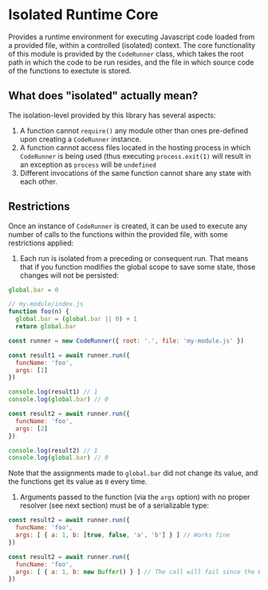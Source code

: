 # Isolated Runtime Core

Provides a runtime environment for executing Javascript code loaded from a provided file, within a controlled (isolated) context.
The core functionality of this module is provided by the `CodeRunner` class, which takes the root path in which the code to be run resides, and the file in which source code of the functions to exectute is stored.

## What does "isolated" actually mean?
The isolation-level provided by this library has several aspects:
1. A function cannot `require()` any module other than ones pre-defined upon creating a `CodeRunner` instance.
1. A function cannot access files located in the hosting process in which `CodeRunner` is being used (thus executing `process.exit(1)` will result in an exception as `process` will be `undefined`
1. Different invocations of the same function cannot share any state with each other.

## Restrictions
Once an instance of `CodeRunner` is created, it can be used to execute any number of calls to the functions within the provided file, with some restrictions applied:

1. Each run is isolated from a preceding or consequent run. That means that if you function modifies the global scope to save some state, those changes will not be persisted:
```js
global.bar = 0

// my-module/index.js
function foo(n) {
  global.bar = (global.bar || 0) + 1
  return global.bar
```

```js
const runner = new CodeRunner({ root: '.', file: 'my-module.js' })

const result1 = await runner.run({
  funcName: 'foo',
  args: [1]
})

console.log(result1) // 1 
console.log(global.bar) // 0

const result2 = await runner.run({
  funcName: 'foo',
  args: [2]
})

console.log(result2) // 1
console.log(global.bar) // 0
```
Note that the assignments made to `global.bar` did not change its value, and the functions get its value as `0` every time.
1. Arguments passed to the function (via the `args` option) with no proper resolver (see next section) must be of a serializable type:
```js
const result2 = await runner.run({
  funcName: 'foo',
  args: [ { a: 1, b: [true, false, 'a', 'b'] } ] // Works fine
})

const result2 = await runner.run({
  funcName: 'foo',
  args: [ { a: 1, b: new Buffer() } ] // The call will fail since the Buffer passed is not serializable
})
